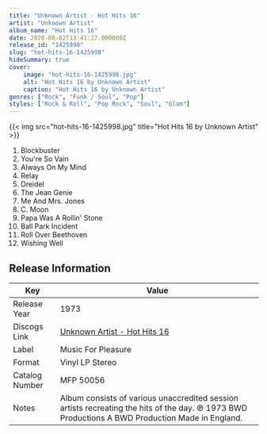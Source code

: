 ```yaml
---
title: "Unknown Artist - Hot Hits 16"
artist: "Unknown Artist"
album_name: "Hot Hits 16"
date: 2020-08-02T13:41:27.000000Z
release_id: "1425998"
slug: "hot-hits-16-1425998"
hideSummary: true
cover:
    image: "hot-hits-16-1425998.jpg"
    alt: "Hot Hits 16 by Unknown Artist"
    caption: "Hot Hits 16 by Unknown Artist"
genres: ["Rock", "Funk / Soul", "Pop"]
styles: ["Rock & Roll", "Pop Rock", "Soul", "Glam"]
---
```


{{< img src="hot-hits-16-1425998.jpg" title="Hot Hits 16 by Unknown Artist" >}}

<!-- section break -->

1. Blockbuster
2. You're So Vain
3. Always On My Mind
4. Relay
5. Dreidel
6. The Jean Genie
7. Me And Mrs. Jones
8. C. Moon
9. Papa Was A Rollin' Stone
10. Ball Park Incident
11. Roll Over Beethoven
12. Wishing Well

<!-- section break -->








## Release Information
|  Key           | Value                                                |
| ---------------| ---------------------------------------------------- |
| Release Year   | 1973                                   |
| Discogs Link   | [Unknown Artist - Hot Hits 16](https://www.discogs.com/release/1425998-Unknown-Artist-Hot-Hits-16) |
| Label          | Music For Pleasure |
| Format         | Vinyl LP Stereo |
| Catalog Number | MFP 50056 |
| Notes | Album consists of various unaccredited session artists recreating the hits of the day.  ℗ 1973  BWD Productions  A BWD Production  Made in England.      |